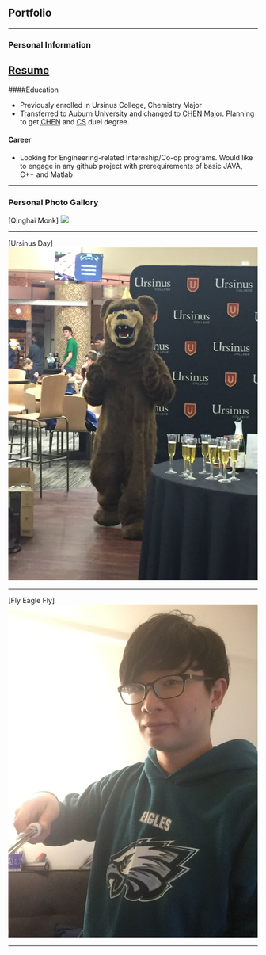 ## Portfolio

---
### Personal Information

[Resume](https://drive.google.com/file/d/1W-j7iMxHNAVJEOdyics1a1Lstx7_eXbT/view?usp=sharing)
---
####Education
- Previously enrolled in Ursinus College, Chemistry Major
- Transferred to Auburn University and changed to <abbr title= "Chemical Engieerning">CHEN</abbr> Major. Planning to get <abbr title= "Chemical Engieerning">CHEN</abbr> and <abbr title= "Computer Science">CS</abbr> duel degree.<br>
#### Career
- Looking for Engineering-related Internship/Co-op programs. Would like to engage in any github project with prerequirements of basic JAVA, C++ and Matlab

---

### Personal Photo Gallory  

[Qinghai Monk]
<img src="images/Photo1.jpg"/>

---
[Ursinus Day]
<img src="images/Ursinus photo.jpg"/>

---
[Fly Eagle Fly]
<img src="images/Personalphoto1.jpg"/>

---

